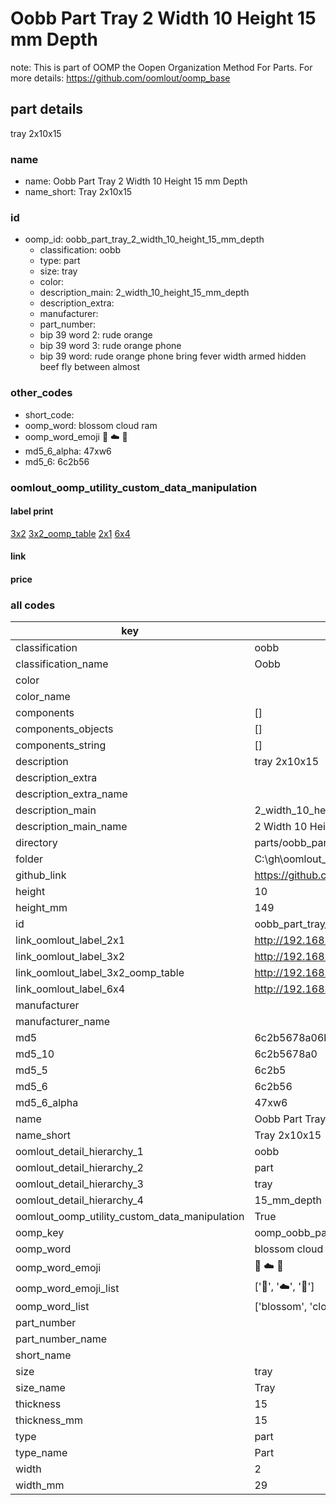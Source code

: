 # Oobb Part Tray 2 Width 10 Height 15 mm Depth  

note: This is part of OOMP the Oopen Organization Method For Parts. For more details: https://github.com/oomlout/oomp_base

##  part details
  



tray 2x10x15



### name
* name: Oobb Part Tray 2 Width 10 Height 15 mm Depth
* name_short: Tray 2x10x15 
### id
* oomp_id: oobb_part_tray_2_width_10_height_15_mm_depth
  * classification: oobb
  * type: part
  * size: tray
  * color: 
  * description_main: 2_width_10_height_15_mm_depth
  * description_extra: 
  * manufacturer: 
  * part_number: 
  * bip 39 word 2: rude orange
  * bip 39 word 3: rude orange phone
  * bip 39 word: rude orange phone bring fever width armed hidden beef fly between almost

### other_codes
* short_code: 
* oomp_word: blossom cloud ram
* oomp_word_emoji :blossom: :cloud: :ram:
* md5_6_alpha: 47xw6
* md5_6: 6c2b56






### oomlout_oomp_utility_custom_data_manipulation
#### label print
[3x2](http://192.168.1.245:1112/?label=oomp%2047xw6)
[3x2_oomp_table](http://192.168.1.108:1112/?label=oomp%2047xw6)
[2x1](http://192.168.1.242:1112/?label=oomp%2047xw6)
[6x4](http://192.168.1.55:1112/?label=oomp%2047xw6)    

#### link

                              

#### price







### all codes 
| key | value |  
| --- | --- |  
| classification | oobb |  
| classification_name | Oobb |  
| color |  |  
| color_name |  |  
| components | [] |  
| components_objects | [] |  
| components_string | [] |  
| description | tray 2x10x15 |  
| description_extra |  |  
| description_extra_name |  |  
| description_main | 2_width_10_height_15_mm_depth |  
| description_main_name | 2 Width 10 Height 15 mm Depth |  
| directory | parts/oobb_part_tray_2_width_10_height_15_mm_depth |  
| folder | C:\gh\oomlout_oobb_version_4_generated_parts\things\oobb_part_tray_2_width_10_height_15_mm_depth |  
| github_link | https://github.com/oomlout/oomlout_oomp_part_src/tree/main/parts/oobb_part_tray_2_width_10_height_15_mm_depth |  
| height | 10 |  
| height_mm | 149 |  
| id | oobb_part_tray_2_width_10_height_15_mm_depth |  
| link_oomlout_label_2x1 | http://192.168.1.242:1112/?label=oomp%2047xw6 |  
| link_oomlout_label_3x2 | http://192.168.1.245:1112/?label=oomp%2047xw6 |  
| link_oomlout_label_3x2_oomp_table | http://192.168.1.108:1112/?label=oomp%2047xw6 |  
| link_oomlout_label_6x4 | http://192.168.1.55:1112/?label=oomp%2047xw6 |  
| manufacturer |  |  
| manufacturer_name |  |  
| md5 | 6c2b5678a06b617beb2ab1c34726f5e7 |  
| md5_10 | 6c2b5678a0 |  
| md5_5 | 6c2b5 |  
| md5_6 | 6c2b56 |  
| md5_6_alpha | 47xw6 |  
| name | Oobb Part Tray 2 Width 10 Height 15 mm Depth |  
| name_short | Tray 2x10x15  |  
| oomlout_detail_hierarchy_1 | oobb |  
| oomlout_detail_hierarchy_2 | part |  
| oomlout_detail_hierarchy_3 | tray |  
| oomlout_detail_hierarchy_4 | 15_mm_depth |  
| oomlout_oomp_utility_custom_data_manipulation | True |  
| oomp_key | oomp_oobb_part_tray_2_width_10_height_15_mm_depth |  
| oomp_word | blossom cloud ram |  
| oomp_word_emoji | :blossom: :cloud: :ram: |  
| oomp_word_emoji_list | [':blossom:', ':cloud:', ':ram:'] |  
| oomp_word_list | ['blossom', 'cloud', 'ram'] |  
| part_number |  |  
| part_number_name |  |  
| short_name |  |  
| size | tray |  
| size_name | Tray |  
| thickness | 15 |  
| thickness_mm | 15 |  
| type | part |  
| type_name | Part |  
| width | 2 |  
| width_mm | 29 |  
